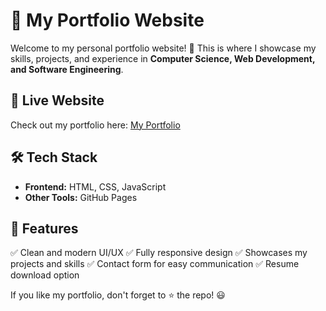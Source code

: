 # 🚀 My Portfolio Website

Welcome to my personal portfolio website! 🎉 This is where I showcase my skills, projects, and experience in **Computer Science, Web Development, and Software Engineering**.

## 🔗 Live Website
Check out my portfolio here: [My Portfolio](https://vishalrajput04.github.io/My-Portfolio/?)

## 🛠️ Tech Stack
- **Frontend:** HTML, CSS, JavaScript
- **Other Tools:** GitHub Pages

## 📂 Features
✅ Clean and modern UI/UX
✅ Fully responsive design
✅ Showcases my projects and skills
✅ Contact form for easy communication
✅ Resume download option


If you like my portfolio, don't forget to ⭐ the repo! 😃
